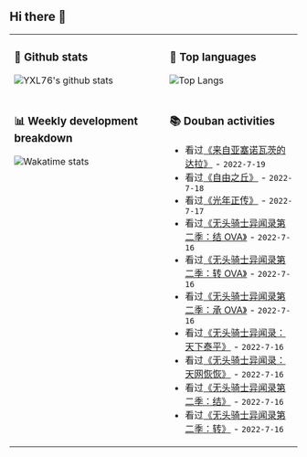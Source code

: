 ## Hi there 👋

<table>
<tr>
<td valign="top" width="54%">

### 🔭 Github stats

![YXL76's github stats](https://github-readme-stats.yxl76.vercel.app/api?username=YXL76&count_private=true&show_icons=true&include_all_commits=true&theme=prussian&line_height=28&disable_animations=true)

</td>

<td valign="top" width="46%">

### 🌱 Top languages

![Top Langs](https://github-readme-stats.yxl76.vercel.app/api/top-langs/?username=YXL76&layout=compact&theme=prussian&langs_count=8&hide=HTML,CSS,SCSS,Tex)

</td>
</tr>
<tr>
<td valign="top" width="54%">

### 📊 Weekly development breakdown

![Wakatime stats](https://github-readme-stats.yxl76.vercel.app/api/wakatime?username=YXL76&layout=compact&theme=prussian)

</td>
<td valign="top" width="46%">

### 📚 Douban activities

- 看过[《来自亚塞诺瓦茨的达拉》](http://movie.douban.com/subject/34967012/) - `2022-7-19`
- 看过[《自由之丘》](http://movie.douban.com/subject/10796578/) - `2022-7-18`
- 看过[《光年正传》](http://movie.douban.com/subject/35284168/) - `2022-7-17`
- 看过[《无头骑士异闻录第二季：结 OVA》](http://movie.douban.com/subject/26746536/) - `2022-7-16`
- 看过[《无头骑士异闻录第二季：转 OVA》](http://movie.douban.com/subject/26605863/) - `2022-7-16`
- 看过[《无头骑士异闻录第二季：承 OVA》](http://movie.douban.com/subject/26331539/) - `2022-7-16`
- 看过[《无头骑士异闻录：天下泰平》](http://movie.douban.com/subject/5992987/) - `2022-7-16`
- 看过[《无头骑士异闻录：天网恢恢》](http://movie.douban.com/subject/25949814/) - `2022-7-16`
- 看过[《无头骑士异闻录第二季：结》](http://movie.douban.com/subject/26087258/) - `2022-7-16`
- 看过[《无头骑士异闻录第二季：转》](http://movie.douban.com/subject/26087257/) - `2022-7-16`

</td>
</tr>
</table>

<!--
**YXL76/YXL76** is a ✨ _special_ ✨ repository because its `README.md` (this file) appears on your GitHub profile.

Here are some ideas to get you started:

- 🔭 I’m currently working on ...
- 🌱 I’m currently learning ...
- 👯 I’m looking to collaborate on ...
- 🤔 I’m looking for help with ...
- 💬 Ask me about ...
- 📫 How to reach me: ...
- 😄 Pronouns: ...
- ⚡ Fun fact: ...
-->
